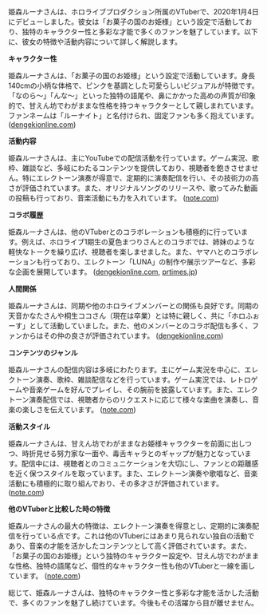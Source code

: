 姫森ルーナさんは、ホロライブプロダクション所属のVTuberで、2020年1月4日にデビューしました。彼女は「お菓子の国のお姫様」という設定で活動しており、独特のキャラクター性と多彩な才能で多くのファンを魅了しています。以下に、彼女の特徴や活動内容について詳しく解説します。

**キャラクター性**

姫森ルーナさんは、「お菓子の国のお姫様」という設定で活動しています。身長140cmの小柄な体格で、ピンクを基調とした可愛らしいビジュアルが特徴です。「なのら～」「んな～」といった独特の語尾や、鼻にかかった高めの声質が印象的で、甘えん坊でわがままな性格を持つキャラクターとして親しまれています。ファンネームは「ルーナイト」と名付けられ、固定ファンも多く抱えています。 ([dengekionline.com](https://dengekionline.com/articles/39376/?utm_source=openai))

**活動内容**

姫森ルーナさんは、主にYouTubeでの配信活動を行っています。ゲーム実況、歌枠、雑談など、多岐にわたるコンテンツを提供しており、視聴者を飽きさせません。特にエレクトーン演奏が得意で、定期的に演奏配信を行い、その技術力の高さが評価されています。また、オリジナルソングのリリースや、歌ってみた動画の投稿も行っており、音楽活動にも力を入れています。 ([note.com](https://note.com/lively_holly7509/n/neb5d0e660e08?utm_source=openai))

**コラボ履歴**

姫森ルーナさんは、他のVTuberとのコラボレーションも積極的に行っています。例えば、ホロライブ1期生の夏色まつりさんとのコラボでは、姉妹のような軽快なトークを繰り広げ、視聴者を楽しませました。また、ヤマハとのコラボレーションも行っており、エレクトーン「LUNA」の制作や展示ツアーなど、多彩な企画を展開しています。 ([dengekionline.com](https://dengekionline.com/articles/39376/?utm_source=openai), [prtimes.jp](https://prtimes.jp/main/html/rd/p/000000336.000010414.html?utm_source=openai))

**人間関係**

姫森ルーナさんは、同期や他のホロライブメンバーとの関係も良好です。同期の天音かなたさんや桐生ココさん（現在は卒業）とは特に親しく、共に「ホロふぉーす」として活動していました。また、他のメンバーとのコラボ配信も多く、ファンからはその仲の良さが評価されています。 ([dengekionline.com](https://dengekionline.com/articles/39376/?utm_source=openai))

**コンテンツのジャンル**

姫森ルーナさんの配信内容は多岐にわたります。主にゲーム実況を中心に、エレクトーン演奏、歌枠、雑談配信などを行っています。ゲーム実況では、レトロゲームや音楽ゲームを好んでプレイし、その腕前を披露しています。また、エレクトーン演奏配信では、視聴者からのリクエストに応じて様々な楽曲を演奏し、音楽の楽しさを伝えています。 ([note.com](https://note.com/lively_holly7509/n/neb5d0e660e08?utm_source=openai))

**活動スタイル**

姫森ルーナさんは、甘えん坊でわがままなお姫様キャラクターを前面に出しつつ、時折見せる努力家な一面や、毒舌キャラとのギャップが魅力となっています。配信中には、視聴者とのコミュニケーションを大切にし、ファンとの距離感を近く保つスタイルを取っています。また、エレクトーン演奏や歌唱など、音楽活動にも積極的に取り組んでおり、その多才さが評価されています。 ([note.com](https://note.com/lively_holly7509/n/neb5d0e660e08?utm_source=openai))

**他のVTuberと比較した時の特徴**

姫森ルーナさんの最大の特徴は、エレクトーン演奏を得意とし、定期的に演奏配信を行っている点です。これは他のVTuberにはあまり見られない独自の活動であり、音楽の才能を活かしたコンテンツとして高く評価されています。また、「お菓子の国のお姫様」という独特のキャラクター設定や、甘えん坊でわがままな性格、独特の語尾など、個性的なキャラクター性も他のVTuberと一線を画しています。 ([note.com](https://note.com/lively_holly7509/n/neb5d0e660e08?utm_source=openai))

総じて、姫森ルーナさんは、独特のキャラクター性と多彩な才能を活かした活動で、多くのファンを魅了し続けています。今後もその活躍から目が離せません。 